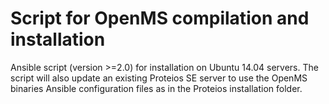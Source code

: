 # Script for OpenMS compilation and installation
Ansible script (version >=2.0) for installation on Ubuntu 14.04 servers.
The script will also update an existing Proteios SE server to use the OpenMS binaries
Ansible configuration files as in the Proteios installation folder.
